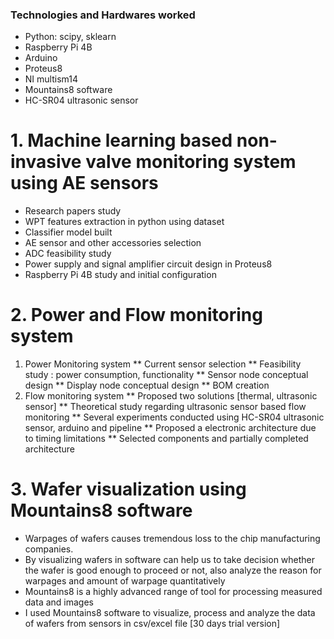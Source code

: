 ### Technologies and Hardwares worked
- Python: scipy, sklearn
- Raspberry Pi 4B
- Arduino
- Proteus8
- NI multism14
- Mountains8 software
- HC-SR04 ultrasonic sensor

# 1. Machine learning based non-invasive valve monitoring system using AE sensors
  * Research papers study
  * WPT features extraction in python using dataset
  * Classifier model built
  * AE sensor and other accessories selection
  * ADC feasibility study
  * Power supply and signal amplifier circuit design in Proteus8
  * Raspberry Pi 4B study and initial configuration

# 2. Power and Flow monitoring system
  1. Power Monitoring system
    ** Current sensor selection
    ** Feasibility study : power consumption, functionality
    ** Sensor node conceptual design
    ** Display node conceptual design
    ** BOM creation
  2. Flow monitoring system
    ** Proposed two solutions [thermal, ultrasonic sensor]
    ** Theoretical study regarding ultrasonic sensor based flow monitoring
    ** Several experiments conducted using HC-SR04 ultrasonic sensor, arduino and pipeline
    ** Proposed a electronic architecture due to timing limitations
    ** Selected components and partially completed architecture

# 3. Wafer visualization using Mountains8 software

* Warpages of wafers causes tremendous loss to the chip manufacturing companies.
* By visualizing wafers in software can help us to take decision whether the wafer is good enough to proceed or not, also analyze the reason for warpages and amount of warpage quantitatively
* Mountains8 is a highly advanced range of tool for processing measured data and images
* I used Mountains8 software to visualize, process and analyze the data of wafers from sensors in csv/excel file [30 days trial version]
